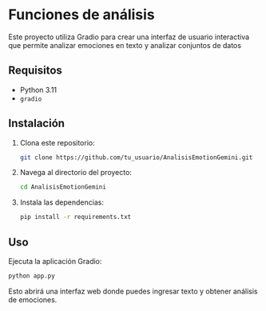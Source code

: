 # Funciones de análisis

Este proyecto utiliza Gradio para crear una interfaz de usuario interactiva que permite analizar emociones en texto y analizar conjuntos de datos
## Requisitos

- Python 3.11 
- `gradio`

## Instalación

1. Clona este repositorio:
    ```bash
    git clone https://github.com/tu_usuario/AnalisisEmotionGemini.git
    ```
2. Navega al directorio del proyecto:
    ```bash
    cd AnalisisEmotionGemini
    ```
3. Instala las dependencias:
    ```bash
    pip install -r requirements.txt
    ```

## Uso

Ejecuta la aplicación Gradio:
```bash
python app.py
```

Esto abrirá una interfaz web donde puedes ingresar texto y obtener análisis de emociones.

